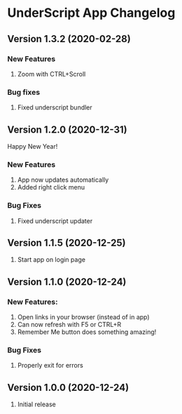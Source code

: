 # UnderScript App Changelog

## Version 1.3.2 (2020-02-28)
### New Features
1. Zoom with CTRL+Scroll
### Bug fixes
1. Fixed underscript bundler

## Version 1.2.0 (2020-12-31)
Happy New Year!
### New Features
1. App now updates automatically
1. Added right click menu
### Bug Fixes
1. Fixed underscript updater

## Version 1.1.5 (2020-12-25)
1. Start app on login page

## Version 1.1.0 (2020-12-24)
### New Features:
1. Open links in your browser (instead of in app)
1. Can now refresh with F5 or CTRL+R
1. Remember Me button does something amazing!
### Bug Fixes
1. Properly exit for errors

## Version 1.0.0 (2020-12-24)
1. Initial release
